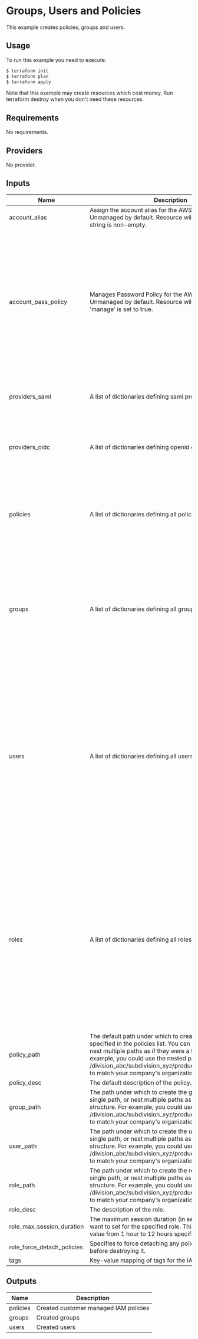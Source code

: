 # Groups, Users and Policies

This example creates policies, groups and users.


## Usage

To run this example you need to execute:

```bash
$ terraform init
$ terraform plan
$ terraform apply
```

Note that this example may create resources which cost money. Run terraform destroy when you don't need these resources.


<!-- BEGINNING OF PRE-COMMIT-TERRAFORM DOCS HOOK -->
## Requirements

No requirements.

## Providers

No provider.

## Inputs

| Name | Description | Type | Default | Required |
|------|-------------|------|---------|:--------:|
| account\_alias | Assign the account alias for the AWS Account. Unmanaged by default. Resource will be created if the string is non-empty. | `string` | `""` | no |
| account\_pass\_policy | Manages Password Policy for the AWS Account. Unmanaged by default. Resource will be created if 'manage' is set to true. | <pre>object({<br>    manage                         = bool   # Set to true, to manage the AWS account password policy<br>    allow_users_to_change_password = bool   # Allow users to change their own password?<br>    hard_expiry                    = bool   # Users are prevented from setting a new password after their password has expired?<br>    max_password_age               = number # Number of days that an user password is valid<br>    minimum_password_length        = number # Minimum length to require for user passwords<br>    password_reuse_prevention      = number # The number of previous passwords that users are prevented from reusing<br>    require_lowercase_characters   = bool   # Require lowercase characters for user passwords?<br>    require_numbers                = bool   # Require numbers for user passwords?<br>    require_symbols                = bool   # Require symbols for user passwords?<br>    require_uppercase_characters   = bool   # Require uppercase characters for user passwords?<br>  })</pre> | <pre>{<br>  "allow_users_to_change_password": null,<br>  "hard_expiry": null,<br>  "manage": false,<br>  "max_password_age": null,<br>  "minimum_password_length": null,<br>  "password_reuse_prevention": null,<br>  "require_lowercase_characters": null,<br>  "require_numbers": null,<br>  "require_symbols": null,<br>  "require_uppercase_characters": null<br>}</pre> | no |
| providers\_saml | A list of dictionaries defining saml providers. | <pre>list(object({<br>    name = string # The name of the provider to create<br>    file = string # Path to XML generated by identity provider that supports SAML 2.0<br>  }))</pre> | `[]` | no |
| providers\_oidc | A list of dictionaries defining openid connect providers. | <pre>list(object({<br>    url             = string       # URL of the identity provider. Corresponds to the iss claim<br>    client_id_list  = list(string) # List of client IDs (also known as audiences)<br>    thumbprint_list = list(string) # List of server certificate thumbprints.<br>  }))</pre> | `[]` | no |
| policies | A list of dictionaries defining all policies. | <pre>list(object({<br>    name = string      # Name of the policy<br>    path = string      # Defaults to 'var.policy_path' if variable is set to null<br>    desc = string      # Defaults to 'var.policy_desc' if variable is set to null<br>    file = string      # Path to json or json.tmpl file of policy<br>    vars = map(string) # Policy template variables {key: val, ...}<br>  }))</pre> | `[]` | no |
| groups | A list of dictionaries defining all groups. | <pre>list(object({<br>    name        = string       # Name of the group<br>    path        = string       # Defaults to 'var.group_path' if variable is set to null<br>    policies    = list(string) # List of names of policies (must be defined in var.policies)<br>    policy_arns = list(string) # List of existing policy ARN's<br>    inline_policies = list(object({<br>      name = string      # Name of the inline policy<br>      file = string      # Path to json or json.tmpl file of policy<br>      vars = map(string) # Policy template variables {key = val, ...}<br>    }))<br>  }))</pre> | `[]` | no |
| users | A list of dictionaries defining all users. | <pre>list(object({<br>    name   = string       # Name of the user<br>    path   = string       # Defaults to 'var.user_path' if variable is set to null<br>    groups = list(string) # List of group names to add this user to<br>    access_keys = list(object({<br>      name    = string # IaC identifier for first or second IAM access key (not used on AWS)<br>      pgp_key = string # Leave empty for non or provide a b64-enc pubkey or keybase username<br>      status  = string # 'Active' or 'Inactive'<br>    }))<br>    permissions_boundary = string       # ARN to a policy used as permissions boundary (or null/empty)<br>    policies             = list(string) # List of names of policies (must be defined in var.policies)<br>    policy_arns          = list(string) # List of existing policy ARN's<br>    inline_policies = list(object({<br>      name = string      # Name of the inline policy<br>      file = string      # Path to json or json.tmpl file of policy<br>      vars = map(string) # Policy template variables {key = val, ...}<br>    }))<br>  }))</pre> | `[]` | no |
| roles | A list of dictionaries defining all roles. | <pre>list(object({<br>    name                 = string       # Name of the role<br>    instance_profile     = string       # Name of the instance profile<br>    path                 = string       # Defaults to 'var.role_path' if variable is set to null<br>    desc                 = string       # Defaults to 'var.role_desc' if variable is set to null<br>    trust_policy_file    = string       # Path to file of trust/assume policy<br>    trust_policy_body    = string       # Path to template file of trust/assume policy<br>    trust_policy_vars    = map(string)  # Policy template variables {key = val, ...}<br>    permissions_boundary = string       # ARN to a policy used as permissions boundary (or null/empty)<br>    policies             = list(string) # List of names of policies (must be defined in var.policies)<br>    policy_arns          = list(string) # List of existing policy ARN's<br>    inline_policies = list(object({<br>      name = string      # Name of the inline policy<br>      file = string      # Path to json or json.tmpl file of policy<br>      vars = map(string) # Policy template variables {key = val, ...}<br>    }))<br>  }))</pre> | `[]` | no |
| policy\_path | The default path under which to create the policy if not specified in the policies list. You can use a single path, or nest multiple paths as if they were a folder structure. For example, you could use the nested path /division\_abc/subdivision\_xyz/product\_1234/engineering/ to match your company's organizational structure. | `string` | `"/"` | no |
| policy\_desc | The default description of the policy. | `string` | `"Managed by Terraform"` | no |
| group\_path | The path under which to create the group. You can use a single path, or nest multiple paths as if they were a folder structure. For example, you could use the nested path /division\_abc/subdivision\_xyz/product\_1234/engineering/ to match your company's organizational structure. | `string` | `"/"` | no |
| user\_path | The path under which to create the user. You can use a single path, or nest multiple paths as if they were a folder structure. For example, you could use the nested path /division\_abc/subdivision\_xyz/product\_1234/engineering/ to match your company's organizational structure. | `string` | `"/"` | no |
| role\_path | The path under which to create the role. You can use a single path, or nest multiple paths as if they were a folder structure. For example, you could use the nested path /division\_abc/subdivision\_xyz/product\_1234/engineering/ to match your company's organizational structure. | `string` | `"/"` | no |
| role\_desc | The description of the role. | `string` | `"Managed by Terraform"` | no |
| role\_max\_session\_duration | The maximum session duration (in seconds) that you want to set for the specified role. This setting can have a value from 1 hour to 12 hours specified in seconds. | `string` | `"3600"` | no |
| role\_force\_detach\_policies | Specifies to force detaching any policies the role has before destroying it. | `bool` | `true` | no |
| tags | Key-value mapping of tags for the IAM role or user. | `map(any)` | `{}` | no |

## Outputs

| Name | Description |
|------|-------------|
| policies | Created customer managed IAM policies |
| groups | Created groups |
| users | Created users |

<!-- END OF PRE-COMMIT-TERRAFORM DOCS HOOK -->
